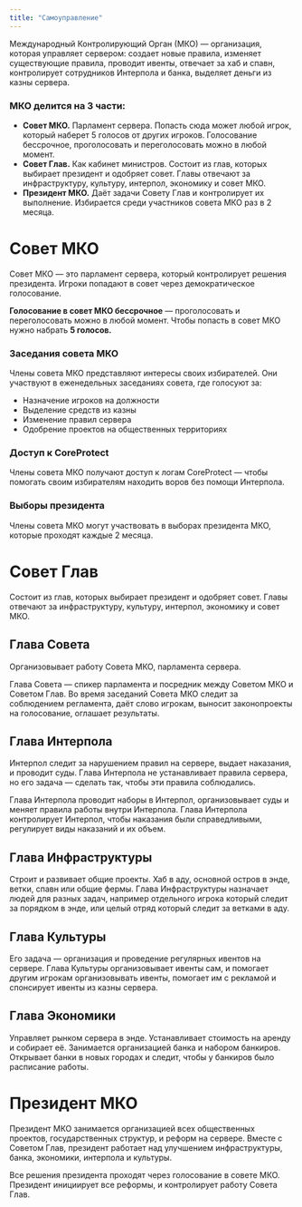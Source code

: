 ```yaml
---
title: "Самоуправление"
---
```


Международный Контролирующий Орган (МКО) — организация, которая управляет сервером: создает новые правила, изменяет существующие правила, проводит ивенты, отвечает за хаб и спавн, контролирует сотрудников Интерпола и банка, выделяет деньги из казны сервера. 

### МКО делится на 3 части:

- **Совет МКО.** Парламент сервера. Попасть сюда может любой игрок, который наберет 5 голосов от других игроков. Голосование бессрочное, проголосовать и переголосовать можно в любой момент.
- **Совет Глав.** Как кабинет министров. Состоит из глав, которых выбирает президент и одобряет совет. Главы отвечают за инфраструктуру, культуру, интерпол, экономику и совет МКО.
- **Президент МКО.** Даёт задачи Совету Глав и контролирует их выполнение. Избирается среди участников совета МКО раз в 2 месяца.

# Совет МКО

Совет МКО — это парламент сервера, который контролирует решения президента. Игроки попадают в совет через демократическое голосование.

**Голосование в совет МКО бессрочное** — проголосовать и переголосовать можно в любой момент. Чтобы попасть в совет МКО нужно набрать **5 голосов.**

### Заседания совета МКО

Члены совета МКО представляют интересы своих избирателей. Они участвуют в еженедельных заседаниях совета, где голосуют за:

- Назначение игроков на должности
- Выделение средств из казны
- Изменение правил сервера
- Одобрение проектов на общественных территориях

### Доступ к CoreProtect

Члены совета МКО получают доступ к логам CoreProtect — чтобы помогать своим избирателям находить воров без помощи Интерпола.

### **Выборы президента**

Члены совета МКО могут участвовать в выборах президента МКО, которые проходят каждые 2 месяца.

# Совет Глав

Состоит из глав, которых выбирает президент и одобряет совет. Главы отвечают за инфраструктуру, культуру, интерпол, экономику и совет МКО.  

## Глава Совета

Организовывает работу Совета МКО, парламента сервера. 

Глава Совета — спикер парламента и посредник между Советом МКО и Советом Глав. Во время заседаний Совета МКО следит за соблюдением регламента, даёт слово игрокам, выносит законопроекты на голосование, оглашает результаты.

## Глава Интерпола

Интерпол следит за нарушением правил на сервере, выдает наказания, и проводит суды. Глава Интерпола не устанавливает правила сервера, но его задача — сделать так, чтобы эти правила соблюдались.

Глава Интерпола проводит наборы в Интерпол, организовывает суды и меняет правила работы внутри Интерпола. Глава Интерпола контролирует Интерпол, чтобы наказания были справедливыми, регулирует виды наказаний и их объем.

## Глава Инфраструктуры

Строит и развивает общие проекты. Хаб в аду, основной остров в энде, ветки, спавн или общие фермы. Глава Инфраструктуры назначает людей для разных задач, например отдельного игрока который следит за порядком в энде, или целый отряд который следит за ветками в аду.

## Глава Культуры

Его задача — организация и проведение регулярных ивентов на сервере. Глава Культуры организовывает ивенты сам, и помогает другим игрокам организовывать ивенты, помогает им с рекламой и спонсирует ивенты из казны сервера.

## Глава Экономики

Управляет рынком сервера в энде. Устанавливает стоимость на аренду и собирает её. Занимается организацией банка и набором банкиров. Открывает банки в новых городах и следит, чтобы у банкиров было расписание работы.

# Президент МКО

Президент МКО занимается организацией всех общественных проектов, государственных структур, и реформ на сервере. Вместе с Советом Глав, президент работает над улучшением инфраструктуры, банка, экономики, интерпола и культуры.

Все решения президента проходят через голосование в совете МКО. Президент инициирует все реформы, и контролирует работу Совета Глав.
